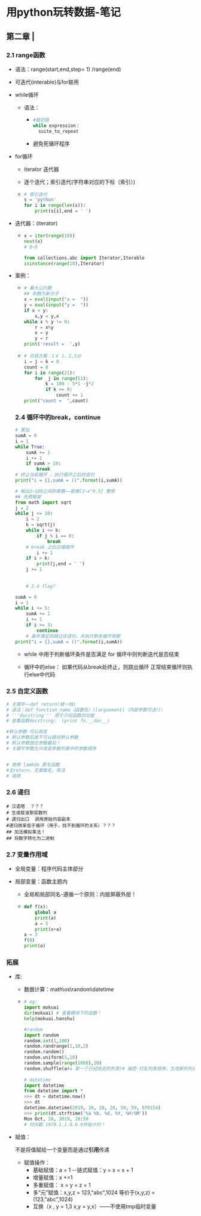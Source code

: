 # 用python玩转数据-笔记

## 第二章 | 

### 2.1 range函数

- 语法：range(start,end,step= 1)  /range(end)
  
- 可迭代(interable)与for联用
  
- while循环

  - 语法：

    - ~~~python
      #赋初值
      while expression：
      	suite_to_repeat
      ~~~

    - 避免死循环程序

- for循环

  - iterator 迭代器

  - 逐个迭代；索引迭代(字符串对应的下标（索引）)

  - ~~~python
    # 索引迭代
    s = 'python'
    for i in range(len(s)):
    	print(s[i],end = ' ')
    ~~~

- 迭代器：(iterator)

  - ~~~python
    x = iter(range(10))
    next(x)
    # 0~9
    
    from collections.abc import Iterator,Iterable
    isinstance(range(10),Iterator) 
    ~~~

- 案例：

  - ~~~python
    # 最大公约数
    ## 余数为新分子
    x = eval(input("x =  "))
    y = eval(input("y =  "))
    if x < y:
    	x,y = y,x
    while x % y != 0:
    	r = x%y
    	x = y
    	y = r
    print('result =  ',y)
    ~~~

  - ~~~python
    # 兑钱方案：1￥ 1，2,5分
    i = j = k = 0
    count = 0
    for i in range(21):
    	for  j in range(51):
    		k = 100 - 5*1 -j*2
    		if k >= 0:
    			count += 1
    print("count =  ",count)        
    ~~~

  ### 2.4 循环中的break，continue

  ```python
  # 累加 
  sumA = 0
  i = 1
  while True:
      sumA += 1
      i += 1
      if sumA > 10:
          break
  # 终止当前循环 ，执行循环之后的语句
  print("i = {},sumA = ()".format(i,sumA))
  ```

  

  ```python
  # 输出2~100之间的素数——能被[2~x^0.5] 整除
  ## 先搭框架
  from math import sqrt
  j = 2
  while j <= 10:
      i = 2
      k = sqrt(j)
      while i <= k:
          if j % i == 0:
              break
      # break 之后应接循环
          i += 1
      if i > k:
          print(j,end = ' ')
      j += 1
      
      
      # 2.4 flag?
  ```

  ```python
  sumA = 0
  i = 1
  while i <= 5:
      sumA += 1
      i += 1
      if i >= 3:
          continue
      # 条件满足则跳过该语句，并执行剩余循环周期
  print("i = {},sumA = ()".format(i,sumA))
  
  ```

  

  - while 中用于判断循环条件是否满足 for 循环中则判断迭代是否结束

  - 循环中的else： 如果代码从break处终止，则跳出循环 正常结束循环则执行else中代码

### 2.5 自定义函数

~~~python
# 关键字——def return(缩一档)
# 语法：def function_name（函数名）([arguement]（内部参数可选）):
# '''docstring''' 用于介绍函数的功能
# 查看函数docstring:  (print fn.__doc__)

#默认参数-可以改变
# 默认参数后面不可以跟非默认参数
# 默认参数放在参数最后！
# 关键字参数允许改变参数列表中的参数顺序


# 使用 lambda 匿名函数
#无return，无需取名，简洁
# 调用

~~~

### 2.6 递归

~~~
# 汉诺塔  ？？？
# 生成斐波那契数列
# 递归出口  调用原始内容副本
#递归效率低于循环（用于，找不到循环的关系）？？？
## 加法模拟乘法！
## 将数字转化为二进制
~~~

### 2.7 变量作用域

- 全局变量：程序代码主体部分

- 局部变量：函数主题内

  - 全局和局部同名-遵循一个原则：内层屏蔽外层！

  - ~~~python
    def f(x):
    	global a
    	print(a)
    	a = 5
    	print(x+a)
    a = 3
    f(8)
    print(a)
    ~~~

### 拓展

- 库:

  - 数据计算：math\os\random\datetime

  - ~~~python
    # eg:
    import mokuai
    dir(mokuai) # 查看模块下的函数！
    help(mokuai.hanshu)
    
    #random
    import random
    random.int(1,100)
    random.randrange(1,10,2)
    random.random()
    random.uniform(5,10)
    random.sample(range(1000),10)
    random.shuffle(a#a 是一个已经给定的列表)# 抽签-打乱列表顺序，生成新的列表
                   
    # datetime 
    import datetime
    from datetime import *
    >>> dt = datetime.now()
    >>> dt
    datetime.datetime(2019, 10, 28, 20, 59, 59, 970154)
    >>> print(dt.strftime('%a %b, %d, %Y, %H:%M'))
    Mon Oct, 28, 2019, 20:59
    # 时间戳 1970.1.1.0.0.0开始计时！
    ~~~

- 赋值：

  不是将值赋给一个变量而是通过**引用**传递

  - 赋值操作：
    - 基础赋值：a = 1 --链式赋值：y = x = x + 1
    - 增量赋值：x +=1
    - 多重赋值： x = y = z = 1
    - 多“元”赋值：x,y,z = 123,"abc",1024  等价于(x,y,z) = (123,"abc",1024)
    - 互换（x , y = 1,3   x,y = y,x）——不使用tmp临时变量
